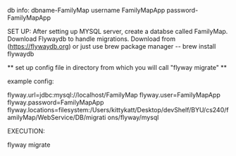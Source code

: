 db info: dbname-FamilyMap username FamilyMapApp password-FamilyMapApp

SET UP:
After setting up MYSQL server, create a databse called FamilyMap. Download Flywaydb to handle migrations. Download from (https://flywaydb.org) or just use brew package manager -- brew install flywaydb

** set up config file in directory from which you will call "flyway migrate" **

example config: 

flyway.url=jdbc:mysql://localhost/FamilyMap
flyway.user=FamilyMapApp
flyway.password=FamilyMapApp
flyway.locations=filesystem:/Users/kittykatt/Desktop/devShelf/BYU/cs240/familyMap/WebService/DB/migrati
ons/flyway/mysql

EXECUTION:

flyway migrate
